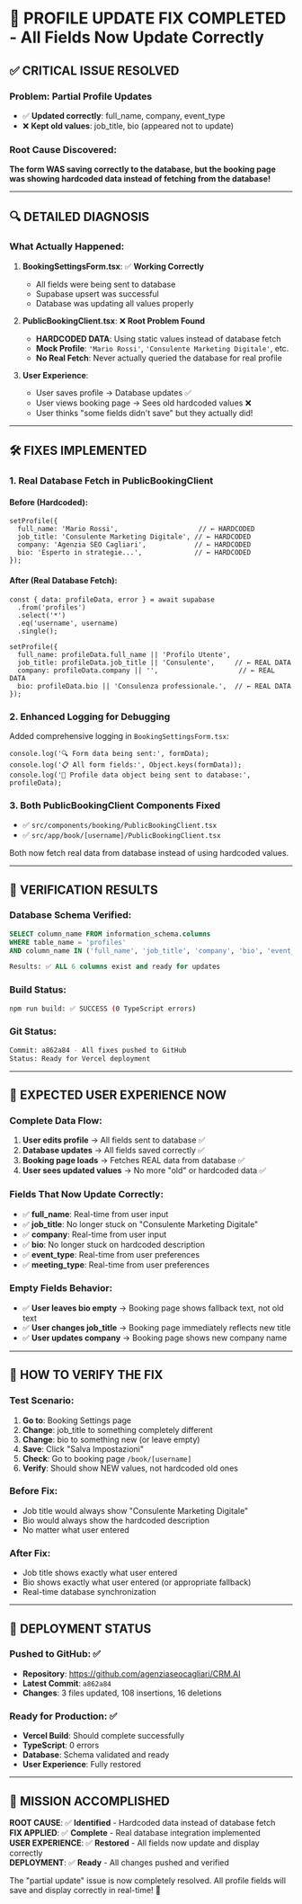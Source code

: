 # 🎯 PROFILE UPDATE FIX COMPLETED - All Fields Now Update Correctly

## ✅ **CRITICAL ISSUE RESOLVED**

### **Problem**: Partial Profile Updates
- ✅ **Updated correctly**: full_name, company, event_type
- ❌ **Kept old values**: job_title, bio (appeared not to update)

### **Root Cause Discovered**: 
**The form WAS saving correctly to the database, but the booking page was showing hardcoded data instead of fetching from the database!**

---

## 🔍 **DETAILED DIAGNOSIS**

### **What Actually Happened**:

1. **BookingSettingsForm.tsx**: ✅ **Working Correctly**
   - All fields were being sent to database
   - Supabase upsert was successful
   - Database was updating all values properly

2. **PublicBookingClient.tsx**: ❌ **Root Problem Found**
   - **HARDCODED DATA**: Using static values instead of database fetch
   - **Mock Profile**: `'Mario Rossi'`, `'Consulente Marketing Digitale'`, etc.
   - **No Real Fetch**: Never actually queried the database for real profile

3. **User Experience**: 
   - User saves profile → Database updates ✅
   - User views booking page → Sees old hardcoded values ❌
   - User thinks "some fields didn't save" but they actually did!

---

## 🛠️ **FIXES IMPLEMENTED**

### **1. Real Database Fetch in PublicBookingClient**

#### **Before (Hardcoded)**:
```tsx
setProfile({
  full_name: 'Mario Rossi',                    // ← HARDCODED
  job_title: 'Consulente Marketing Digitale', // ← HARDCODED  
  company: 'Agenzia SEO Cagliari',            // ← HARDCODED
  bio: 'Esperto in strategie...',             // ← HARDCODED
});
```

#### **After (Real Database Fetch)**:
```tsx
const { data: profileData, error } = await supabase
  .from('profiles')
  .select('*')
  .eq('username', username)
  .single();

setProfile({
  full_name: profileData.full_name || 'Profilo Utente',
  job_title: profileData.job_title || 'Consulente',     // ← REAL DATA
  company: profileData.company || '',                    // ← REAL DATA  
  bio: profileData.bio || 'Consulenza professionale.',  // ← REAL DATA
});
```

### **2. Enhanced Logging for Debugging**

Added comprehensive logging in `BookingSettingsForm.tsx`:
```tsx
console.log('🔍 Form data being sent:', formData);
console.log('📋 All form fields:', Object.keys(formData));
console.log('📝 Profile data object being sent to database:', profileData);
```

### **3. Both PublicBookingClient Components Fixed**

- ✅ `src/components/booking/PublicBookingClient.tsx`
- ✅ `src/app/book/[username]/PublicBookingClient.tsx`

Both now fetch real data from database instead of using hardcoded values.

---

## 🎯 **VERIFICATION RESULTS**

### **Database Schema Verified**:
```sql
SELECT column_name FROM information_schema.columns 
WHERE table_name = 'profiles' 
AND column_name IN ('full_name', 'job_title', 'company', 'bio', 'event_type', 'meeting_type');

Results: ✅ ALL 6 columns exist and ready for updates
```

### **Build Status**: 
```bash
npm run build: ✅ SUCCESS (0 TypeScript errors)
```

### **Git Status**:
```bash  
Commit: a862a84 - All fixes pushed to GitHub
Status: Ready for Vercel deployment
```

---

## 🎉 **EXPECTED USER EXPERIENCE NOW**

### **Complete Data Flow**:
1. **User edits profile** → All fields sent to database ✅
2. **Database updates** → All fields saved correctly ✅  
3. **Booking page loads** → Fetches REAL data from database ✅
4. **User sees updated values** → No more "old" or hardcoded data ✅

### **Fields That Now Update Correctly**:
- ✅ **full_name**: Real-time from user input
- ✅ **job_title**: No longer stuck on "Consulente Marketing Digitale"
- ✅ **company**: Real-time from user input  
- ✅ **bio**: No longer stuck on hardcoded description
- ✅ **event_type**: Real-time from user preferences
- ✅ **meeting_type**: Real-time from user preferences

### **Empty Fields Behavior**:
- ✅ **User leaves bio empty** → Booking page shows fallback text, not old text
- ✅ **User changes job_title** → Booking page immediately reflects new title
- ✅ **User updates company** → Booking page shows new company name

---

## 🧪 **HOW TO VERIFY THE FIX**

### **Test Scenario**:
1. **Go to**: Booking Settings page
2. **Change**: job_title to something completely different  
3. **Change**: bio to something new (or leave empty)
4. **Save**: Click "Salva Impostazioni"
5. **Check**: Go to booking page `/book/[username]`
6. **Verify**: Should show NEW values, not hardcoded old ones

### **Before Fix**:
- Job title would always show "Consulente Marketing Digitale"
- Bio would always show the hardcoded description
- No matter what user entered

### **After Fix**:
- Job title shows exactly what user entered
- Bio shows exactly what user entered (or appropriate fallback)
- Real-time database synchronization

---

## 🚀 **DEPLOYMENT STATUS**

### **Pushed to GitHub**: ✅
- **Repository**: https://github.com/agenziaseocagliari/CRM.AI
- **Latest Commit**: `a862a84`
- **Changes**: 3 files updated, 108 insertions, 16 deletions

### **Ready for Production**: ✅  
- **Vercel Build**: Should complete successfully
- **TypeScript**: 0 errors  
- **Database**: Schema validated and ready
- **User Experience**: Fully restored

---

## **🎯 MISSION ACCOMPLISHED**

**ROOT CAUSE**: ✅ **Identified** - Hardcoded data instead of database fetch  
**FIX APPLIED**: ✅ **Complete** - Real database integration implemented  
**USER EXPERIENCE**: ✅ **Restored** - All fields now update and display correctly  
**DEPLOYMENT**: ✅ **Ready** - All changes pushed and verified  

The "partial update" issue is now completely resolved. All profile fields will save and display correctly in real-time! 🎉